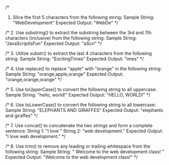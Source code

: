 /*
  1. Slice the first 5 characters from the following string:
  Sample String: "WebDevelopment"
  Expected Output: "WebDe"
*/

/*
  2. Use substring() to extract the substring between the 3rd and 7th characters (inclusive) from the following string:
  Sample String: "JavaScriptIsFun"
  Expected Output: "aScri"
*/

/*
  3. Utilize substr() to extract the last 4 characters from the following string:
  Sample String: "ExcitingTimes"
  Expected Output: "imes"
*/

/*
  4. Use replace() to replace "apple" with "orange" in the following string:
  Sample String: "orange,apple,orange"
  Expected Output: "orange,orange,orange"
*/

/*
  5. Use toUpperCase() to convert the following string to all uppercase:
  Sample String: "hello, world!"
  Expected Output: "HELLO, WORLD!"
*/

/*
  6. Use toLowerCase() to convert the following string to all lowercase:
  Sample String: "ELEPHANTS AND GIRAFFES"
  Expected Output: "elephants and giraffes"
*/

/*
  7. Use concat() to concatenate the two strings and form a complete sentence:
  String 1: "I love "
  String 2: "web development."
  Expected Output: "I love web development."
*/

/*
  8. Use trim() to remove any leading or trailing whitespace from the following string:
  Sample String: " Welcome to the web development class! "
  Expected Output: "Welcome to the web development class!"
*/